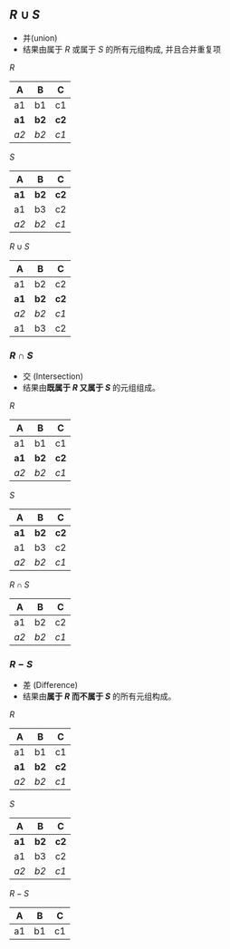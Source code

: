 ## $R \cup S$
- 并(union)
- 结果由属于 $R$ 或属于 $S$ 的所有元组构成, 并且合并重复项

$R$

| A      | B      | C      |
| ------ | ------ | ------ |
| a1     | b1     | c1     |
| **a1** | **b2** | **c2** |
| *a2*     | *b2*     | *c1*     |

$S$

| A      | B      | C      |
| ------ | ------ | ------ |
| **a1** | **b2** | **c2** |
| a1     | b3     | c2     |
| *a2*     | *b2*     | *c1*     |

$R\cup S$

| A      | B      | C      |
| ------ | ------ | ------ |
| a1     | b2     | c2     |
| **a1** | **b2** | **c2** |
| *a2*     | *b2*     | *c1*     |
| a1     | b3     | c2     |
### $R \cap S$
- 交 (Intersection)
- 结果由**既属于 $R$ 又属于 $S$** 的元组组成。

$R$

| A      | B      | C      |
| ------ | ------ | ------ |
| a1     | b1     | c1     |
| **a1** | **b2** | **c2** |
| *a2*     | *b2*     | *c1*     |

$S$

| A      | B      | C      |
| ------ | ------ | ------ |
| **a1** | **b2** | **c2** |
| a1     | b3     | c2     |
| *a2*     | *b2*     | *c1*     |

$R \cap S$

| A      | B      | C      |
| ------ | ------ | ------ |
| a1     | b2     | c2     |
| *a2*     | *b2*     | *c1*     |


### $R - S$
- 差 (Difference)
- 结果由**属于 $R$ 而不属于 $S$** 的所有元组构成。

$R$

| A      | B      | C      |
| ------ | ------ | ------ |
| a1     | b1     | c1     |
| **a1** | **b2** | **c2** |
| *a2*     | *b2*     | *c1*     |

$S$

| A      | B      | C      |
| ------ | ------ | ------ |
| **a1** | **b2** | **c2** |
| a1     | b3     | c2     |
| *a2*     | *b2*     | *c1*     |

$R - S$

| A      | B      | C      |
| ------ | ------ | ------ |
| a1     | b1     | c1     |
